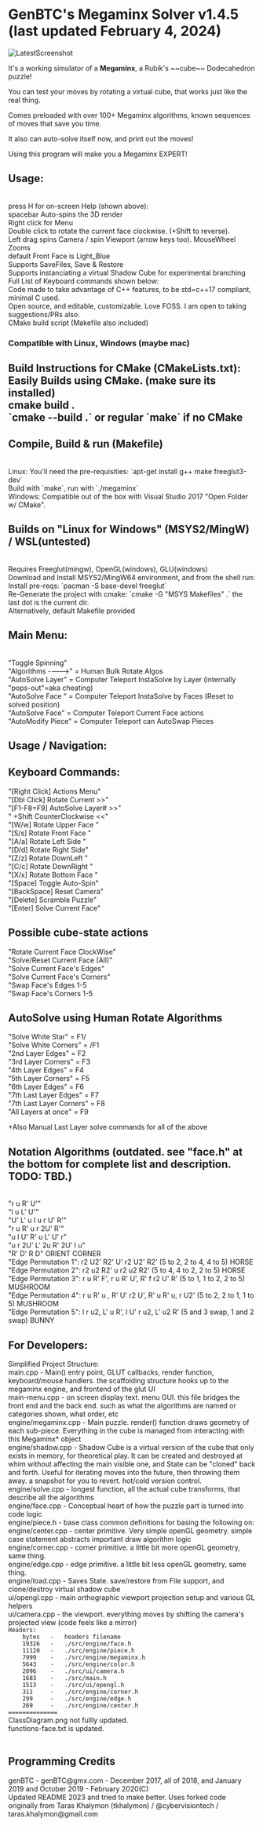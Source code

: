 GenBTC's Megaminx Solver v1.4.5 (last updated February 4, 2024)
========
![LatestScreenshot](megaminx.png)
<p>It's a working simulator of a <b>Megaminx</b>, a Rubik's ~~cube~~ Dodecahedron puzzle!
<p>You can test your moves by rotating a virtual cube, that works just like the real thing.
<p>Comes preloaded with over 100+ Megaminx algorithms, known sequences of moves that save you time.
<p>It also can auto-solve itself now, and print out the moves!
<p>Using this program will make you a Megaminx EXPERT!
<p>
<h2>Usage:</h2>
<br>press H for on-screen Help (shown above):
<br>spacebar Auto-spins the 3D render
<br>Right click for Menu
<br>Double click to rotate the current face clockwise. (+Shift to reverse).
<br>Left drag spins Camera / spin Viewport (arrow keys too). MouseWheel Zooms
<br>default Front Face is Light_Blue
<br>Supports SaveFiles, Save & Restore
<br>Supports instanciating a virtual Shadow Cube for experimental branching
<br>Full List of Keyboard commands shown below:
<br>Code made to take advantage of C++ features, to be std=c++17 compliant, minimal C used.
<br>Open source, and editable, customizable. Love FOSS. I am open to taking suggestions/PRs also.
<br>CMake build script (Makefile also included)
<h3>Compatible with Linux, Windows (maybe mac)</h3>
<h2>Build Instructions for CMake (CMakeLists.txt):
<br>Easily Builds using CMake. (make sure its installed) 
<br>cmake build .
<br>`cmake --build .` or regular `make` if no CMake
<h2>Compile, Build & run (Makefile)</h2>
<br>Linux: You'll need the pre-requisities: `apt-get install g++ make freeglut3-dev`
<br>Build with `make`, run with `./megaminx`
<br>Windows: Compatible out of the box with Visual Studio 2017 "Open Folder w/ CMake".
<h2>Builds on "Linux for Windows" (MSYS2/MingW) / WSL(untested)</h2>
<br>Requires Freeglut(mingw), OpenGL(windows), GLU(windows)
<br>Download and Install MSYS2/MingW64 environment, and from the shell run: 
<br>Install pre-reqs: `pacman -S base-devel freeglut`
<br>Re-Generate the project with cmake: `cmake -G "MSYS Makefiles" .` the last dot is the current dir.
<br>Alternatively, default Makefile provided
<p>
<h2>Main Menu:</h2>
<br>"Toggle Spinning"
<br>"Algorithms ---->" = Human Bulk Rotate Algos
<br>"AutoSolve Layer" = Computer Teleport InstaSolve by Layer (internally "pops-out"=aka cheating)
<br>"AutoSolve Face " = Computer Teleport InstaSolve by Faces (Reset to solved position)
<br>"AutoSolve Face" = Computer Teleport Current Face actions
<br>"AutoModify Piece" = Computer Teleport can AutoSwap Pieces
<p>
<h2>Usage / Navigation:</h2>
<h2>Keyboard Commands:</h2>
"[Right Click]  Actions Menu"<br>
"[Dbl Click]  Rotate Current >>"<br>
"[F1-F8=F9] AutoSolve Layer# >>"<br>
"  +Shift  CounterClockwise <<"<br>
"[W/w]  Rotate Upper Face </>"<br>
"[S/s]  Rotate Front Face </>"<br>
"[A/a]  Rotate Left Side </>"<br>
"[D/d]  Rotate Right Side</>"<br>
"[Z/z]  Rotate DownLeft  </>"<br>
"[C/c]  Rotate DownRight </>"<br>
"[X/x]  Rotate Bottom Face </>"<br>
"[Space]  Toggle Auto-Spin"<br>
"[BackSpace]  Reset Camera"<br>
"[Delete]  Scramble Puzzle"<br>
"[Enter] Solve Current Face"<br>
<p>
<h2>Possible cube-state actions</h2>
"Rotate Current Face ClockWise"<br>
"Solve/Reset Current Face (All)"<br>
"Solve Current Face's Edges"<br>
"Solve Current Face's Corners"<br>
"Swap Face's Edges 1-5<br>
"Swap Face's Corners 1-5<br>
<h2>AutoSolve using Human Rotate Algorithms</h2>
"Solve White Star" = F1/<br>
"Solve White Corners" = /F1<br>
"2nd Layer Edges" = F2<br>
"3rd Layer Corners" = F3<br>
"4th Layer Edges" = F4<br>
"5th Layer Corners" = F5<br>
"6th Layer Edges" = F6<br>
"7th Last Layer Edges" = F7<br>
"7th Last Layer Corners" = F8<br>
"All Layers at once" = F9<br>
<p>+Also Manual Last Layer solve commands for all of the above<br>
<h2>Notation Algorithms (outdated. see "face.h" at the bottom for complete list and description. TODO: TBD.)</h2><br>
"r u R' U'"<br>
"l u L' U'"<br>
"U' L' u l u r U' R'"<br>
"r u R' u r 2U' R'"<br>
"u l U' R' u L' U' r"<br>
"u r 2U' L' 2u R' 2U' l u"<br>
"R' D' R D" ORIENT CORNER<br>
"Edge Permutation 1":  r2 U2' R2' U' r2 U2' R2' (5 to 2, 2 to 4, 4 to 5) HORSE<br>
"Edge Permutation 2":  r2 u2  R2' u  r2 u2  R2' (5 to 4, 4 to 2, 2 to 5) HORSE<br>
"Edge Permutation 3":  r u R' F', r  u  R' U', R' f r2 U' R' (5 to 1, 1 to 2, 2 to 5) MUSHROOM<br>
"Edge Permutation 4":  r u R' u , R' U' r2 U', R' u R' u, r U2' (5 to 2, 2 to 1, 1 to 5) MUSHROOM<br>
"Edge Permutation 5":  l r u2, L' u R', l U' r u2, L' u2 R' (5 and 3 swap, 1 and 2 swap) BUNNY<br>

<h2>For Developers:</h2>
Simplified Project Structure: <br />
main.cpp	-	Main() entry point, GLUT callbacks, render function, keyboard/mouse handlers. the scaffolding structure hooks up to the megaminx engine, and frontend of the glut UI <br />
main-menu.cpp		-	on screen display text. menu GUI. this file bridges the front end and the back end. such as what the algorithms are named or categories shown, what order, etc <br />
engine/megaminx.cpp	-	Main puzzle. render() function draws geometry of each sub-piece. Everything in the cube is managed from interacting with this Megaminx* object <br />
engine/shadow.cpp	-	Shadow Cube is a virtual version of the cube that only exists in memory, for theoretical play. It can be created and destroyed at whim without affecting the main visible one, and State can be "cloned" back and forth. Useful for iterating moves into the future, then throwing them away. a snapshot for you to revert. hot/cold version control. <br />
engine/solve.cpp	-	longest function, all the actual cube transforms, that describe all the algorithms <br />
engine/face.cpp	    -	Conceptual heart of how the puzzle part is turned into code logic <br />
engine/piece.h		-	base class common definitions for basing the following on: <br />
engine/center.cpp	-	center primitive. Very simple openGL geometry. simple case statement abstracts important draw algorithm logic <br />
engine/corner.cpp	-	corner primitive. a little bit more openGL geometry, same thing. <br />
engine/edge.cpp		-	edge primitive. a little bit less openGL geometry, same thing. <br />
engine/load.cpp		-	Saves State. save/restore from File support, and clone/destroy virtual shadow cube <br />
ui/opengl.cpp		-	main orthographic viewport projection setup and various GL helpers <br />
ui/camera.cpp		-	the viewport. everything moves by shifting the camera's projected view (code feels like a mirror) <br />
<code>Headers:
	bytes	-	headers filename
	19326	-	./src/engine/face.h
	11120	-	./src/engine/piece.h
	7999 	-	./src/engine/megaminx.h
	5643 	-	./src/engine/color.h
	2096 	-	./src/ui/camera.h
	1683 	-	./src/main.h
	1513 	-	./src/ui/opengl.h
	311	 	-	./src/engine/corner.h
	299	 	-	./src/engine/edge.h
	269	 	-	./src/engine/center.h
==============
</code>
ClassDiagram.png not fullly updated.<br>
functions-face.txt is updated.<br>
<br>
<h2> Programming Credits </h2>
genBTC - genBTC@gmx.com - December 2017, all of 2018, and January 2019 and October 2019 - February 2020(C)<br>
Updated README 2023 and tried to make better.
Uses forked code originally from Taras Khalymon (tkhalymon) / @cybervisiontech / taras.khalymon@gmail.com<br>
